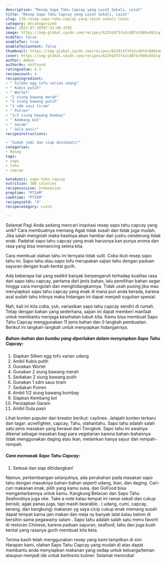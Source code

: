 ```yaml
---
description: "Resep Sapo Tahu Capcay yang Lezat Sekali, Lezat"
title: "Resep Sapo Tahu Capcay yang Lezat Sekali, Lezat"
slug: 139-resep-sapo-tahu-capcay-yang-lezat-sekali-lezat
category: Uncategorized
date: 2022-07-20T07:53:09.370Z
image: https://img-global.cpcdn.com/recipes/622914f3fe2cd87d/680x482cq70/sapo-tahu-capcay-foto-resep-utama.jpg
hideToc: false
enableToc: true
enableTocContent: false
thumbnail: https://img-global.cpcdn.com/recipes/622914f3fe2cd87d/680x482cq70/sapo-tahu-capcay-foto-resep-utama.jpg
cover: https://img-global.cpcdn.com/recipes/622914f3fe2cd87d/680x482cq70/sapo-tahu-capcay-foto-resep-utama.jpg
author: Admin
authorAv: notfound
ratingvalue: 4.3
reviewcount: 4
recipeingredient:
- " Silken egg tofu varian udang"
- " Kubis putih"
- " Wortel"
- "2 siung bawang merah"
- "2 siung bawang putih"
- "1 sdm saus tiram"
- " Putren"
- "1/2 siung bawang bombay"
- " Kembang kol"
- " Garam"
- " Gula pasir"
recipeinstructions:

- "Sudah jadi dan siap dinikmati!"
categories:
- Resep
tags:
- sapo
- tahu
- capcay

katakunci: sapo tahu capcay 
nutrition: 300 calories
recipecuisine: Indonesian
preptime: "PT24M"
cooktime: "PT35M"
recipeyield: "4"
recipecategory: Lunch

---
```



Selamat Pagi Anda sedang mencari inspirasi resep sapo tahu capcay yang unik? Cara membuatnya memang Agak tidak susah dan tidak juga mudah. Jika salah mengolah maka hasilnya akan hambar dan justru cenderung tidak enak. Padahal sapo tahu capcay yang enak harusnya kan punya aroma dan rasa yang bisa memancing selera kita.


Cara membuat olahan tahu ini ternyata tidak sulit. Coba ikuti resep sapo tahu ini. Sapo tahu atau sapo tofu merupakan sajian tahu dengan paduan sayuran dengan kuah kental gurih.

Ada beberapa hal yang sedikit banyak berpengaruh terhadap kualitas rasa dari sapo tahu capcay, pertama dari jenis bahan, lalu pemilihan bahan segar hingga cara mengolah dan menghidangkannya. Tidak usah pusing jika mau menyiapkan sapo tahu capcay yang enak di mana pun anda berada, karena asal sudah tahu triknya maka hidangan ini dapat menjadi suguhan spesial.


Nah, kali ini kita coba, yuk, variasikan sapo tahu capcay sendiri di rumah. Tetap dengan bahan yang sederhana, sajian ini dapat memberi manfaat untuk membantu menjaga kesehatan tubuh kita. Kamu bisa membuat Sapo Tahu Capcay menggunakan 11 jenis bahan dan 0 langkah pembuatan. Berikut ini langkah-langkah untuk menyiapkan hidangannya.

<!--inarticleads1-->

##### Bahan-bahan dan bumbu yang diperlukan dalam menyiapkan Sapo Tahu Capcay:

1. Siapkan  Silken egg tofu varian udang
1. Ambil  Kubis putih
1. Gunakan  Wortel
1. Gunakan 2 siung bawang merah
1. Sediakan 2 siung bawang putih
1. Gunakan 1 sdm saus tiram
1. Sediakan  Putren
1. Ambil 1/2 siung bawang bombay
1. Siapkan  Kembang kol
1. Persiapkan  Garam
1. Ambil  Gula pasir


Lihat konten populer dari kreator berikut: caylinee. Jelajahi konten terbaru dari tagar: acnefighter, capcay, Tahu, olahantahu. Sapo tahu adalah salah satu jenis masakan yang berasal dari Tiongkok. Sapo tahu ini awalnya dikenal sebagai masakan bagi para vegetarian karena bahan-bahannya tidak menggunakan daging atau ikan, melainkan hanya sayur dan rempah-rempah. 

<!--inarticleads2-->

##### Cara memasak Sapo Tahu Capcay:


1. Selesai dan siap dihidangkan!

Namun, perkembangan selanjutnya, ada perubahan pada masakan sapo tahu dengan masuknya bahan-bahan seperti udang, ikan, dan daging. Cari-cari makanan enak, pilih yang kamu suka, dan GoFood bisa mengantarkannya untuk kamu. Kangkung Belacan dan Sapo Tahu Seafoodnya juga oke. Take a note kalau tempat ini ramai sekali dan cukup berisik; agak panas juga, tapi masih bearable.. ( udang, cumi, capcay, kerang, dan kangkung) makanan yg saya cicip cukup enak memang susah dapat tempat karna jam makan dan meja ny banyak lalat kalau belom di bersihin sama pegawainy salam . Sapo tahu adalah salah satu menu favorit di restoran Chinese, karena paduan sayuran, seafood, tahu dan juga kuah kental yang rasanya gurih membuat kita keta. 

Terima kasih telah menggunakan resep yang kami tampilkan di sini. Harapan kami, olahan Sapo Tahu Capcay yang mudah di atas dapat membantu anda menyiapkan makanan yang sedap untuk keluarga/teman ataupun menjadi ide untuk berbisnis kuliner. Selamat mencoba!
